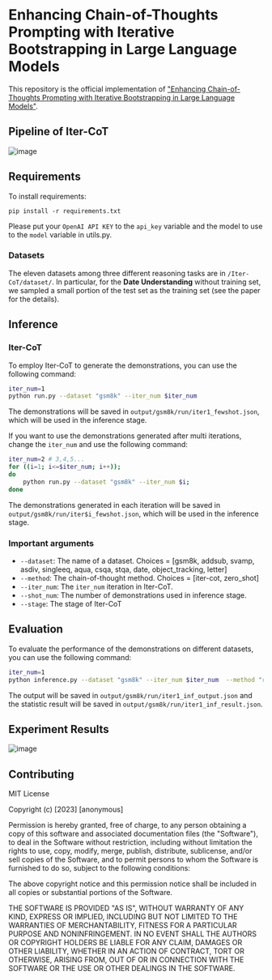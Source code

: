 
# Enhancing Chain-of-Thoughts Prompting with Iterative Bootstrapping in Large Language Models

This repository is the official implementation of ["Enhancing Chain-of-Thoughts Prompting with Iterative Bootstrapping in Large Language Models"](https://arxiv.org/pdf/2304.11657.pdf). 

## Pipeline of Iter-CoT

![image](https://github.com/GasolSun36/ToG/blob/main/assets/pipeline.png)


## Requirements

To install requirements:

```setup
pip install -r requirements.txt
```

Please put your `OpenAI API KEY` to the `api_key` variable and the model to use to the `model` variable in utils.py.

### Datasets
The eleven datasets among three different reasoning tasks are in `/Iter-CoT/dataset/`. In particular, for the **Date Understanding** without training set, we sampled a small portion of the test set as the training set (see the paper for the details).

## Inference

### Iter-CoT
To employ Iter-CoT to generate the demonstrations, you can use the following command:
```bash
iter_num=1
python run.py --dataset "gsm8k" --iter_num $iter_num
```
The demonstrations will be saved in `output/gsm8k/run/iter1_fewshot.json`, which will be used in the inference stage.

If you want to use the demonstrations generated after multi iterations, change the `iter_num` and use the following command:

```bash
iter_num=2 # 3,4,5...
for ((i=1; i<=$iter_num; i++));
do
    python run.py --dataset "gsm8k" --iter_num $i;
done
```
The demonstrations generated in each iteration will be saved in `output/gsm8k/run/iter$i_fewshot.json`, which will be used in the inference stage.


### Important arguments
- `--dataset`: The name of a dataset. Choices = [gsm8k, addsub, svamp, asdiv, singleeq, aqua, csqa, stqa, date, object_tracking, letter]
- `--method`: The chain-of-thought method. Choices = [iter-cot, zero_shot]
- `--iter_num`: The `iter_num` iteration in Iter-CoT.
- `--shot_num`: The number of demonstrations used in inference stage.
- `--stage`: The stage of Iter-CoT

## Evaluation

To evaluate the performance of the demonstrations on different datasets, you can use the following command:
```bash
iter_num=1
python inference.py --dataset "gsm8k" --iter_num $iter_num  --method "run" --shot_num 8
```
The output will be saved in `output/gsm8k/run/iter1_inf_output.json` and the statistic result will be saved in `output/gsm8k/run/iter1_inf_result.json`.

## Experiment Results

![image](https://github.com/GasolSun36/ToG/blob/main/assets/experiment.png)

## Contributing

MIT License

Copyright (c) [2023] [anonymous]

Permission is hereby granted, free of charge, to any person obtaining a copy
of this software and associated documentation files (the "Software"), to deal
in the Software without restriction, including without limitation the rights
to use, copy, modify, merge, publish, distribute, sublicense, and/or sell
copies of the Software, and to permit persons to whom the Software is
furnished to do so, subject to the following conditions:

The above copyright notice and this permission notice shall be included in all
copies or substantial portions of the Software.

THE SOFTWARE IS PROVIDED "AS IS", WITHOUT WARRANTY OF ANY KIND, EXPRESS OR
IMPLIED, INCLUDING BUT NOT LIMITED TO THE WARRANTIES OF MERCHANTABILITY,
FITNESS FOR A PARTICULAR PURPOSE AND NONINFRINGEMENT. IN NO EVENT SHALL THE
AUTHORS OR COPYRIGHT HOLDERS BE LIABLE FOR ANY CLAIM, DAMAGES OR OTHER
LIABILITY, WHETHER IN AN ACTION OF CONTRACT, TORT OR OTHERWISE, ARISING FROM,
OUT OF OR IN CONNECTION WITH THE SOFTWARE OR THE USE OR OTHER DEALINGS IN THE
SOFTWARE.